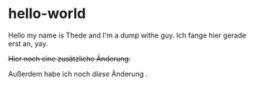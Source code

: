 # hello-world

Hello my name is Thede and I'm a dump withe guy.
Ich fange hier gerade erst an, yay.

~~Hier noch eine zusätzliche Änderung.~~

Außerdem habe ich noch *diese* Änderung .
